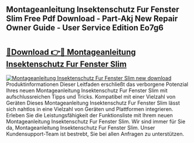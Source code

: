 ## Montageanleitung Insektenschutz Fur Fenster Slim Free Pdf Download - Part-Akj New Repair Owner Guide - User Service Edition Eo7g6

# <h2><a href="http://df6et8f.blite.top/?on=Montageanleitung+Insektenschutz+Fur+Fenster+Slim">🔗Download 👉🔴 Montageanleitung Insektenschutz Fur Fenster Slim</a></h2>

[![Montageanleitung Insektenschutz Fur Fenster Slim new download](https://i.imgur.com/lujVjoI.png)](http://df6et8f.blite.top/?on=Montageanleitung+Insektenschutz+Fur+Fenster+Slim)
Produktinformationen Dieser Leitfaden erschließt das verborgene Potenzial Ihres neuen Montageanleitung Insektenschutz Fur Fenster Slim mit aufschlussreichen Tipps und Tricks. Kompatibel mit einer Vielzahl von Geräten Dieses Montageanleitung Insektenschutz Fur Fenster Slim lässt sich nahtlos in eine Vielzahl von Geräten und Plattformen integrieren. Erleben Sie die Leistungsfähigkeit der Funktionsliste mit Ihrem neuen Montageanleitung Insektenschutz Fur Fenster Slim. Wir sind immer für Sie da, Montageanleitung Insektenschutz Fur Fenster Slim. Unser Kundensupport-Team ist bestrebt, Sie bei allen Anfragen zu unterstützen.
